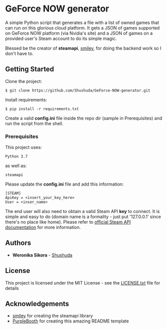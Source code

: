# GeForce NOW generator

A simple Python script that generates a file with a list of owned games that can run on this glorious cloud platform.
It gets a JSON of games supported on GeForce NOW platform (via Nvidia's site) and a JSON of games on a provided user's Steam account to do its simple magic.

Blessed be the creator of **steamapi**, [smiley](https://github.com/smiley), for doing the backend work so I don't have to.

## Getting Started

Clone the project:

```
$ git clone https://github.com/Shushuda/GeForce-NOW-generator.git
```

Install requirements:

```
$ pip install -r requirements.txt
```

Create a valid **config.ini** file inside the repo dir (sample in Prerequisites) and run the script from the shell.

### Prerequisites

This project uses:

```
Python 3.7
```

as well as:

```
steamapi
```

Please update the **config.ini** file and add this information:

```
[STEAM]
ApiKey = <insert_your_key_here>
User = <inser_name>
```

The end user will also need to obtain a valid Steam API **key** to connect. It is simple and easy to do (domain name is a formality - just put '127.0.0.1' since there's no place like home).
Please refer to [official Steam API documentation](https://steamcommunity.com/dev) for more information.



## Authors

* **Weronika Sikora** - [Shushuda](https://github.com/Shushuda)

## License

This project is licensed under the MIT License - see the [LICENSE.txt](LICENSE.txt) file for details

## Acknowledgements

* [smiley](https://github.com/smiley) for creating the steamapi library
* [PurpleBooth](https://gist.github.com/PurpleBooth) for creating this amazing README template
